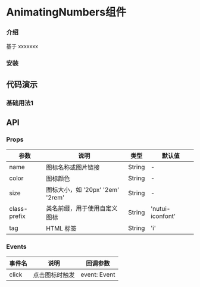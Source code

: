 #  AnimatingNumbers组件

### 介绍

基于 xxxxxxx

### 安装



## 代码演示

### 基础用法1



## API

### Props

| 参数         | 说明                             | 类型   | 默认值           |
|--------------|----------------------------------|--------|------------------|
| name         | 图标名称或图片链接               | String | -                |
| color        | 图标颜色                         | String | -                |
| size         | 图标大小，如 '20px' '2em' '2rem' | String | -                |
| class-prefix | 类名前缀，用于使用自定义图标     | String | 'nutui-iconfont' |
| tag          | HTML 标签                        | String | 'i'              |

### Events

| 事件名 | 说明           | 回调参数     |
|--------|----------------|--------------|
| click  | 点击图标时触发 | event: Event |
